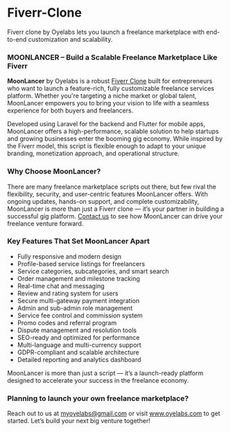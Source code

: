 # Fiverr-Clone
Fiverr clone by Oyelabs lets you launch a freelance marketplace with end-to-end customization and scalability.
<h3>MOONLANCER – Build a Scalable Freelance Marketplace Like Fiverr</h3>

<p>
  <strong>MoonLancer</strong> by Oyelabs is a robust 
<a href="https://oyelabs.com/fiverr-clone/?utm_source=Social+&utm_medium=github&utm_campaign=github_listing" target="_blank">Fiverr Clone</a> 
built for entrepreneurs who want to launch a feature-rich, fully customizable freelance services platform. 
Whether you're targeting a niche market or global talent, MoonLancer empowers you to bring your vision 
to life with a seamless experience for both buyers and freelancers.
</p>

<p>
  Developed using Laravel for the backend and Flutter for mobile apps, MoonLancer offers a high-performance, 
  scalable solution to help startups and growing businesses enter the booming gig economy. 
  While inspired by the Fiverr model, this script is flexible enough to adapt to your unique branding, 
  monetization approach, and operational structure.
</p>

<h3>Why Choose MoonLancer?</h3>

<p>
  There are many freelance marketplace scripts out there, but few rival the flexibility, security, 
  and user-centric features MoonLancer offers. With ongoing updates, hands-on support, 
  and complete customizability, MoonLancer is more than just a Fiverr clone — it’s your partner 
  in building a successful gig platform. 
  <a href="mailto:grow@oyelabs.com">Contact us</a> to see how MoonLancer can drive your freelance venture forward.
</p>

<h3>Key Features That Set MoonLancer Apart</h3>

<ul>
  <li>Fully responsive and modern design</li>
  <li>Profile-based service listings for freelancers</li>
  <li>Service categories, subcategories, and smart search</li>
  <li>Order management and milestone tracking</li>
  <li>Real-time chat and messaging</li>
  <li>Review and rating system for users</li>
  <li>Secure multi-gateway payment integration</li>
  <li>Admin and sub-admin role management</li>
  <li>Service fee control and commission system</li>
  <li>Promo codes and referral program</li>
  <li>Dispute management and resolution tools</li>
  <li>SEO-ready and optimized for performance</li>
  <li>Multi-language and multi-currency support</li>
  <li>GDPR-compliant and scalable architecture</li>
  <li>Detailed reporting and analytics dashboard</li>
</ul>

<p>
  MoonLancer is more than just a script — it’s a launch-ready platform designed to accelerate your success 
  in the freelance economy.
</p>

<h3>Planning to launch your own freelance marketplace?</h3>

<p>
  Reach out to us at 
  <a href="mailto:myoyelabs@gmail.com">myoyelabs@gmail.com</a> or visit 
  <a href="https://www.oyelabs.com" target="_blank">www.oyelabs.com</a> 
  to get started. Let’s build your next big venture together!
</p>
